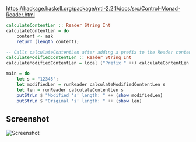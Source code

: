 
https://hackage.haskell.org/package/mtl-2.2.1/docs/src/Control-Monad-Reader.html

```Haskell
calculateContentLen :: Reader String Int
calculateContentLen = do
    content <- ask
    return (length content);

-- Calls calculateContentLen after adding a prefix to the Reader content.
calculateModifiedContentLen :: Reader String Int
calculateModifiedContentLen = local ("Prefix " ++) calculateContentLen

main = do
    let s = "12345";
    let modifiedLen = runReader calculateModifiedContentLen s
    let len = runReader calculateContentLen s
    putStrLn $ "Modified 's' length: " ++ (show modifiedLen)
    putStrLn $ "Original 's' length: " ++ (show len)
```

## Screenshot

![Screenshot](https://raw.githubusercontent.com/taylorjg/Monads/master/Images/ReaderHaskellDocsExample2.png "Screenshot")

